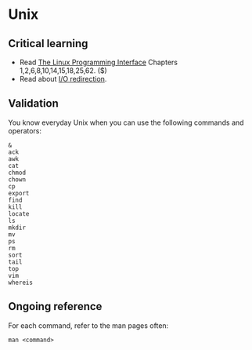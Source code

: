 Unix
====

Critical learning
-----------------

* Read [The Linux Programming Interface](http://www.amazon.com/The-Linux-Programming-Interface-Handbook/dp/1593272200) Chapters 1,2,6,8,10,14,15,18,25,62. ($)
* Read about [I/O redirection](http://en.wikipedia.org/wiki/Redirection_%28computing%29).

Validation
----------

You know everyday Unix when you can use the following commands and operators:

    &
    ack
    awk
    cat
    chmod
    chown
    cp
    export
    find
    kill
    locate
    ls
    mkdir
    mv
    ps
    rm
    sort
    tail
    top
    vim
    whereis

Ongoing reference
-----------------

For each command, refer to the man pages often:

    man <command>
